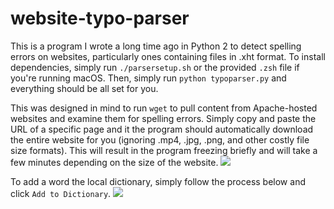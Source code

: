 # website-typo-parser
This is a program I wrote a long time ago in Python 2 to detect spelling errors on websites, particularly ones containing files in .xht format.
To install dependencies, simply run `./parsersetup.sh` or the provided `.zsh` file if you're running macOS. Then, simply run `python typoparser.py` and everything should be all set for you.

This was designed in mind to run `wget` to pull content from Apache-hosted websites and examine them for spelling errors. Simply copy and paste the URL of a specific page and it the program should automatically download the entire website for you (ignoring .mp4, .jpg, .png, and other costly file size formats). This will result in the program freezing briefly and will take a few minutes depending on the size of the website.
![](https://user-images.githubusercontent.com/25623043/82161013-729a7500-9867-11ea-9689-d492d4eac776.png)

To add a word the local dictionary, simply follow the process below and click `Add to Dictionary`.
![](https://user-images.githubusercontent.com/25623043/82161017-762dfc00-9867-11ea-8f9b-45b7f143ea92.png)
